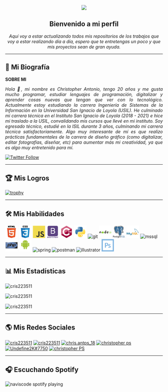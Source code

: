 <p align="center"><img width="120" src="https://user-images.githubusercontent.com/6661165/91657958-61b4fd00-eb00-11ea-9def-dc7ef5367e34.png" />
<h2 align="center">Bienvenido a mi perfil</h2></p>
<i><p align="center">Aquí voy a estar actualizando todos mis repositorios de los trabajos que voy a estar realizando día a día, espero que te entretengas un poco y que mis proyectos sean de gran ayuda.</p></i>

---

## 📖 Mi Biografía

**SOBRE MI**
<i><p align="justify">Hola 👋, mi nombre es Christopher Antonio, tengo 20 años y me gusta mucho programar, estudiar lenguajes de programación, digitalizar y aprender cosas nuevas que tengan que ver con lo tecnológico. Actualmente estoy estudiando la carrera Ingeniería de Sistemas de la Información en la Universidad San Ignacio de Loyola (USIL). He culminado mi carrera técnica en el Instituto San Ignacio de Loyola (2018 - 2021) e hice mi traslado a la USIL, convalidando mis cursos que llevé en mi instituto. Soy egresado técnico, estudié en la ISIL durante 3 años, culminando mi carrera técnica satisfactoriamente. Algo muy interesante de mí es que realizo prácticas fundamentales de la carrera de diseño gráfico (como digitalizar, editar fotografías, diseñar, etc) para aumentar más mi creatividad, ya que es algo muy entretenido para mí.</p></i>
[![Twitter Follow](https://img.shields.io/twitter/follow/Cris223511?color=1DA1F2&label=Cris223511&logo=twitter&style=for-the-badge)](https://twitter.com/Cris223511)

---

## 🏆 Mis Logros

[![trophy](https://github-profile-trophy.vercel.app/?username=cris223511&theme=dracula&row=1&column=6)](https://github.com/ryo-ma/github-profile-trophy)

---

## 🛠️ Mis Habilidades

<img src="https://raw.githubusercontent.com/devicons/devicon/master/icons/html5/html5-original-wordmark.svg" alt="html5" width="40" height="40"/> <img src="https://raw.githubusercontent.com/devicons/devicon/master/icons/css3/css3-original-wordmark.svg" alt="css3" width="40" height="40"/> <img src="https://raw.githubusercontent.com/devicons/devicon/master/icons/javascript/javascript-original.svg" alt="javascript" width="40" height="40"/> <img src="https://raw.githubusercontent.com/devicons/devicon/master/icons/bootstrap/bootstrap-plain-wordmark.svg" alt="bootstrap" width="40" height="40"/> <img src="https://raw.githubusercontent.com/devicons/devicon/master/icons/cplusplus/cplusplus-original.svg" alt="cplusplus" width="40" height="40"/> <img src="https://raw.githubusercontent.com/devicons/devicon/master/icons/python/python-original.svg" alt="python" width="40" height="40"/> <img src="https://www.vectorlogo.zone/logos/git-scm/git-scm-icon.svg" alt="git" width="40" height="40"/> <img src="https://raw.githubusercontent.com/devicons/devicon/master/icons/nodejs/nodejs-original-wordmark.svg" alt="nodejs" width="40" height="40"/>  <img src="https://raw.githubusercontent.com/devicons/devicon/master/icons/postgresql/postgresql-original-wordmark.svg" alt="postgresql" width="40" height="40"/>  <img src="https://raw.githubusercontent.com/devicons/devicon/master/icons/mysql/mysql-original-wordmark.svg" alt="mysql" width="40" height="40"/>  <img src="https://www.svgrepo.com/show/303229/microsoft-sql-server-logo.svg" alt="mssql" width="40" height="40"/>  <img src="https://raw.githubusercontent.com/devicons/devicon/master/icons/php/php-original.svg" alt="php" width="40" height="40"/>  <img src="https://raw.githubusercontent.com/devicons/devicon/master/icons/android/android-original-wordmark.svg" alt="android" width="40" height="40"/>  <img src="https://www.vectorlogo.zone/logos/springio/springio-icon.svg" alt="spring" width="40" height="40"/>  <img src="https://www.vectorlogo.zone/logos/getpostman/getpostman-icon.svg" alt="postman" width="40" height="40"/>  <img src="https://www.vectorlogo.zone/logos/adobe_illustrator/adobe_illustrator-icon.svg" alt="illustrator" width="40" height="40"/>  <img src="https://raw.githubusercontent.com/devicons/devicon/master/icons/photoshop/photoshop-line.svg" alt="photoshop" width="40" height="40"/>

---

## 📊 Mis Estadísticas

<p><img align="center" src="https://github-readme-stats.vercel.app/api?username=cris223511&show_icons=true&locale=en" alt="cris223511" width="500"/></p>
<p><img align="center" src="https://github-readme-streak-stats.herokuapp.com/?user=cris223511&" alt="cris223511" width="500"/></p>
<p><img align="center" src="https://github-readme-stats.vercel.app/api/top-langs?username=cris223511&show_icons=true&locale=en&layout=compact" alt="cris223511" width="500" /></p>

---

## 🌎 Mis Redes Sociales

<p align="left">
<a href="https://fb.com/cris223511" target="blank"><img align="center" src="https://raw.githubusercontent.com/rahuldkjain/github-profile-readme-generator/master/src/images/icons/Social/facebook.svg" alt="cris223511" height="30" width="40" /></a>
<a href="https://twitter.com/cris223511" target="blank"><img align="center" src="https://raw.githubusercontent.com/rahuldkjain/github-profile-readme-generator/master/src/images/icons/Social/twitter.svg" alt="cris223511" height="30" width="40" /></a>
<a href="https://instagram.com/chris.antps_18" target="blank"><img align="center" src="https://raw.githubusercontent.com/rahuldkjain/github-profile-readme-generator/master/src/images/icons/Social/instagram.svg" alt="chris.antps_18" height="30" width="40" /></a>
<a href="https://www.youtube.com/channel/UC9CdEoE4egh0uHrHMn7J5lA" target="blank"><img align="center" src="https://raw.githubusercontent.com/rahuldkjain/github-profile-readme-generator/master/src/images/icons/Social/youtube.svg" alt="christopher ps" height="30" width="40" /></a>
<a href="https://discord.gg/Undefine2K#7750" target="blank"><img align="center" src="https://raw.githubusercontent.com/rahuldkjain/github-profile-readme-generator/master/src/images/icons/Social/discord.svg" alt="Undefine2K#7750" height="30" width="40" /></a>
<a href="https://www.linkedin.com/in/christopher-ps-5a5b84202/" target="blank"><img align="center" src="https://raw.githubusercontent.com/rahuldkjain/github-profile-readme-generator/master/src/images/icons/Social/linked-in-alt.svg" alt="christopher PS" height="30" width="40" /></a>
</p>

---

## 🎧 Escuchando Spotify

<img src="https://spotify-now-playing-kappa.vercel.app/api/spotify-playing" alt="naviscode spotify playing" width="350" />

